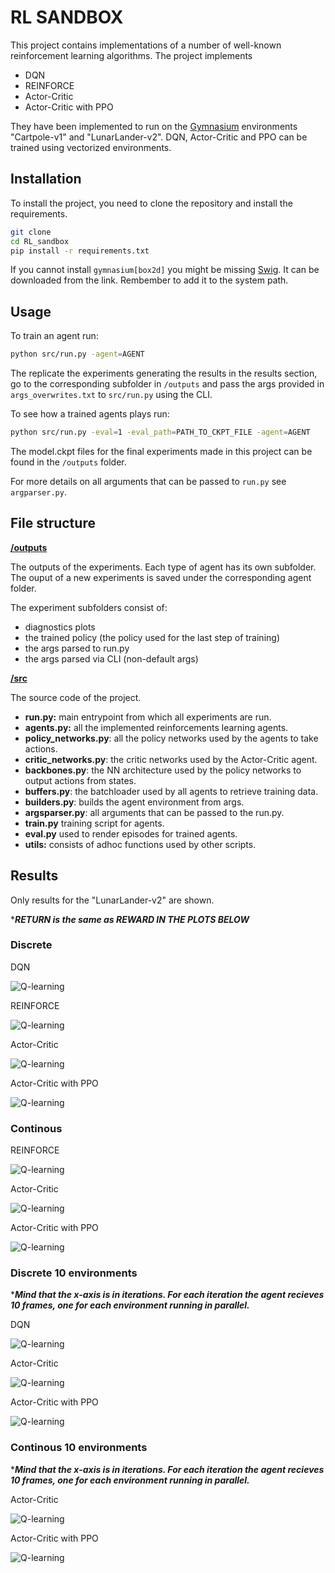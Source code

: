 # RL SANDBOX

This project contains implementations of a number of well-known reinforcement learning algorithms.
The project implements

- DQN
- REINFORCE
- Actor-Critic
- Actor-Critic with PPO

They have been implemented to run on the [Gymnasium](https://gymnasium.farama.org/) environments "Cartpole-v1" and "LunarLander-v2". DQN, Actor-Critic and PPO can be trained using vectorized environments.

## Installation

To install the project, you need to clone the repository and install the requirements.

```bash
git clone
cd RL_sandbox
pip install -r requirements.txt
```

If you cannot install `gymnasium[box2d]` you might be missing [Swig](http://www.swig.org/download.html). It can be downloaded from the link. Rembember to add it to the system path.

## Usage
To train an agent run:

```bash
python src/run.py -agent=AGENT
```

The replicate the experiments generating the results in the results section, go to the corresponding subfolder in `/outputs` and pass the args provided in `args_overwrites.txt` to `src/run.py` using the CLI. 

To see how a trained agents plays run:

```bash
python src/run.py -eval=1 -eval_path=PATH_TO_CKPT_FILE -agent=AGENT
```

The model.ckpt files for the final experiments made in this project can be found in the `/outputs` folder.

For more details on all arguments that can be passed to `run.py` see `argparser.py`. 

## File structure

**<ins>/outputs</ins>**

The outputs of the experiments. Each type of agent has its own subfolder. The ouput of a new experiments is saved under the corresponding agent folder.

The experiment subfolders consist of: 
- diagnostics plots
- the trained policy (the policy used for the last step of training) 
- the args parsed to run.py
- the args parsed via CLI (non-default args)

**<ins>/src</ins>**

The source code of the project.

- **run.py:** main entrypoint from which all experiments are run.  
- **agents.py:** all the implemented  reinforcements learning agents.
- **policy_networks.py**: all the policy networks used by the agents to take actions.
- **critic_networks.py**: the critic networks used by the Actor-Critic agent.
- **backbones.py**: the NN architecture used by the policy networks to output actions from states.
- **buffers.py**: the batchloader used by all agents to retrieve training data.
- **builders.py**: builds the agent environment from args.
- **argsparser.py**: all arguments that can be passed to the run.py.
- **train.py** training script for agents.
- **eval.py** used to render episodes for trained agents.
- **utils:** consists of adhoc functions used by other scripts.

## Results


Only results for the "LunarLander-v2" are shown.

\****RETURN is the same as REWARD IN THE PLOTS BELOW***

### Discrete

DQN

![Q-learning](outputs/deepq/deepq/plots/return_p_frame.png)

REINFORCE

![Q-learning](outputs/reinforce/reinforce/plots/return_p_frame.png)

Actor-Critic

![Q-learning](outputs/actor_critic/actor_critic_discrete/plots/return_p_frame.png)

Actor-Critic with PPO

![Q-learning](outputs/actor_critic/PPO_discrete/plots/return_p_frame.png)

### Continous

REINFORCE

![Q-learning](outputs/reinforce/reinforce_continous/plots/return_p_frame.png)

Actor-Critic

![Q-learning](outputs/actor_critic/actor_critic_continous/plots/return_p_frame.png)

Actor-Critic with PPO

![Q-learning](outputs/actor_critic/PPO_continous/plots/return_p_frame.png)

### Discrete 10 environments

\****Mind that the x-axis is in iterations. For each iteration the agent recieves 10 frames, one for each environment running in parallel.***

DQN

![Q-learning](outputs/deepq/deepq_num_envs=10/plots/return_p_frame.png)

Actor-Critic

![Q-learning](outputs/actor_critic/actor_critic_discrete_num_envs=10/plots/return_p_iteration.png)

Actor-Critic with PPO

![Q-learning](outputs/actor_critic/PPO_continous/plots/return_p_frame.png)

### Continous 10 environments

\****Mind that the x-axis is in iterations. For each iteration the agent recieves 10 frames, one for each environment running in parallel.***

Actor-Critic

![Q-learning](outputs/actor_critic/actor_critic_continous_num_envs=10/plots/return_p_iteration.png)

Actor-Critic with PPO

![Q-learning](outputs/actor_critic/PPO_continous_num_envs=10/plots/return_p_iteration.png)